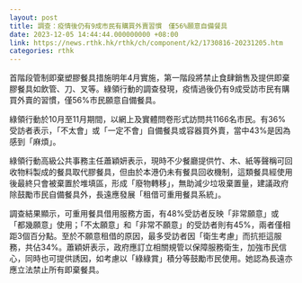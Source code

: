 ```yaml
---
layout: post
title: 調查：疫情後仍有9成市民有購買外賣習慣　僅56%願意自備餐具
date: 2023-12-05 14:44:44.000000000 +08:00
link: https://news.rthk.hk/rthk/ch/component/k2/1730816-20231205.htm
categories: rthk
---
```


首階段管制即棄塑膠餐具措施明年4月實施，第一階段將禁止食肆銷售及提供即棄膠餐具如飲管、刀、叉等。綠領行動的調查發現，疫情過後仍有9成受訪市民有購買外賣的習慣，僅56%市民願意自備餐具。

綠領行動於10月至11月期間，以網上及實體問卷形式訪問共1166名市民。有36%受訪者表示，「不太會」或「一定不會」自備餐具或容器買外賣，當中43%是因為感到「麻煩」。

綠領行動高級公共事務主任蕭穎妍表示，現時不少餐廳提供竹、木、紙等聲稱可回收物料製成的餐具取代膠餐具，但由於本港仍未有餐具回收機制，這類餐具經使用後最終只會被棄置於堆填區，形成「廢物轉移」，無助減少垃圾棄置量，建議政府除鼓勵市民自備餐具外，長遠應發展「租借可重用餐具系統」。

調查結果顯示，可重用餐具借用服務方面，有48%受訪者反映「非常願意」或「都幾願意」使用；「不太願意」和「非常不願意」的受訪者則有45%，兩者僅相距3個百分點。至於不願意租借的原因，最多受訪者因「衛生考慮」而抗拒這服務，共佔34%。蕭穎妍表示，政府應訂立相關規管以保障服務衛生，加強市民信心，同時也可提供誘因，如考慮以「綠綠賞」積分等鼓勵市民使用。她認為長遠亦應立法禁止所有即棄餐具。

